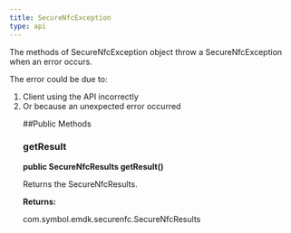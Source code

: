 ```yaml
---
title: SecureNfcException
type: api
---
```



The methods of SecureNfcException object throw a SecureNfcException when an error
 occurs.

 The error could be due to:
 <ol>
 <li>Client using the API incorrectly
 <li>Or because an unexpected error occurred

##Public Methods

### getResult

**public SecureNfcResults getResult()**

Returns the SecureNfcResults.

**Returns:**

com.symbol.emdk.securenfc.SecureNfcResults

